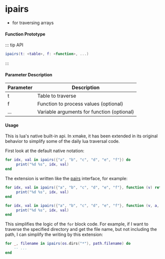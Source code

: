 # ipairs

- for traversing arrays

#### Function Prototype

::: tip API
```lua
ipairs(t: <table>, f: <function>, ...)
```
:::


#### Parameter Description

| Parameter | Description |
|-----------|-------------|
| t | Table to traverse |
| f | Function to process values (optional) |
| ... | Variable arguments for function (optional) |

#### Usage

This is lua's native built-in api. In xmake, it has been extended in its original behavior to simplify some of the daily lua traversal code.

First look at the default native notation:

```lua
for idx, val in ipairs({"a", "b", "c", "d", "e", "f"}) do
     print("%d %s", idx, val)
end
```

The extension is written like the [pairs](/api/scripts/builtin-modules/pairs) interface, for example:

```lua
for idx, val in ipairs({"a", "b", "c", "d", "e", "f"}, function (v) return v:upper() end) do
     print("%d %s", idx, val)
end

for idx, val in ipairs({"a", "b", "c", "d", "e", "f"}, function (v, a, b) return v:upper() .. a .. b end, "a", "b") do
     print("%d %s", idx, val)
end
```

This simplifies the logic of the `for` block code. For example, if I want to traverse the specified directory and get the file name, but not including the path, I can simplify the writing by this extension:

```lua
for _, filename in ipairs(os.dirs("*"), path.filename) do
    -- ...
end
```
